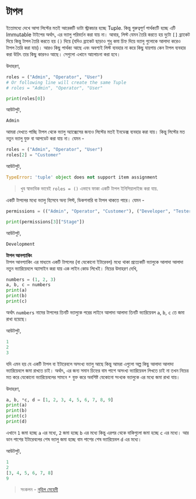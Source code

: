 # টাপল

ইতোমধ্যে দেখে আসা লিস্টের মতই আরেকটি ডাটা স্ট্রাকচার হচ্ছে Tuple. কিন্তু গুরুত্বপূর্ণ পার্থক্যটি হচ্ছে এটি Immutable টাইপের অর্থাৎ, এর ভ্যালু পরিবর্তন করা যায় না। আবার, লিস্ট যেমন তৈরি করতে হয় দুটো `[]` ব্র্যাকেট দিয়ে কিন্তু টাপল তৈরি করতে হয় `()` দিয়ে \(যদিও ব্র্যাকেট ছাড়াও শুধু কমা চিহ্ন দিয়ে ভ্যালু গুলোকে আলাদা করেও টাপল তৈরি করা যায়\)। আরও কিছু পার্থক্য আছে এবং অবশ্যই লিস্ট ব্যবহার না করে কিছু যায়গায় কেন টাপল ব্যবহার করা উচিৎ তার কিছু কারনও আছে। সেগুলো এখানে আলোচনা করা হবে।

উদাহরণ,

```python
roles = ("Admin", "Operator", "User")   
# Or following line will create the same Tuple
# roles = "Admin", "Operator", "User" 

print(roles[0])
```

আউটপুট,

```python
Admin
```

আমরা দেখতে পাচ্ছি টাপল থেকে ভ্যালু অ্যাক্সেসের জন্যও লিস্টের মতই ইনডেক্স ব্যবহার করা যায়। কিন্তু লিস্টের মত নতুন ভ্যালু যুক্ত বা আপডেট করা যায় না। যেমন -

```python
roles = ("Admin", "Operator", "User")   
roles[2] = "Customer"
```

আউটপুট,

```python
TypeError: 'tuple' object does not support item assignment
```

> খুব স্বাভাবিক ভাবেই `roles = ()` এভাবে ফাকা একটি টাপল ইনিসিয়ালাইজ করা যায়.

একটি টাপলের মধ্যে ভ্যালু হিসেবে অন্য লিস্ট, ডিকশনারি বা টাপল থাকতে পারে। যেমন -

```python
permissions = (("Admin", "Operator", "Customer"), ("Developer", "Tester"), [1, 2, 3], {"Stage": "Development"})

print(permissions[3]["Stage"])
```

আউটপুট,

```python
Development
```

**টাপল আনপ্যাকিং**  
টাপল আনপ্যাকিং এর মাধ্যমে একটি টাপলের \(বা যেকোনো ইটারেবল\) মধ্যে থাকা প্রত্যেকটি ভ্যালুকে আলাদা আলাদা নতুন ভ্যারিয়েবলে অ্যাসাইন করা যায় এক লাইন কোড লিখেই। নিচের উদাহরণ দেখি,

```python
numbers = (1, 2, 3)
a, b, c = numbers
print(a)
print(b)
print(c)
```

অর্থাৎ `numbers` নামের টাপলের তিনটি ভ্যালুকে পরের লাইনে আলাদা আলাদা তিনটি ভ্যারিয়েবল `a`, `b`, `c` তে জমা রাখা হয়েছে।

আউটপুট,

```python
1
2
3
```

যদি এমন হয় যে একটি টাপল বা ইটারেবলে অসংখ্য ভ্যালু আছে কিন্তু আমরা এগুলো অল্প কিছু আলাদা আলাদা ভ্যারিয়েবলে জমা রাখতে চাই। অর্থাৎ, এর জন্য সমান চিহ্নের বাম পাশে অসংখ্য ভ্যারিয়েবল লিখতে চাই না তখন নিচের মত করে যেকোনো ভ্যারিয়েবলের সামনে `*` যুক্ত করে অবশিষ্ট যেকোনো সংখ্যক ভ্যালুকে এর মধ্যে জমা রাখা যায়।

উদাহরণ,

```python
a, b, *c, d = [1, 2, 3, 4, 5, 6, 7, 8, 9]
print(a)
print(b)
print(c)
print(d)
```

এখানে `1` জমা হচ্ছে `a` এর মধ্যে, `2` জমা হচ্ছে `b` এর মধ্যে কিন্তু এরপর থেকে বাকিগুলো জমা হচ্ছে `c` এর মধ্যে। আর ডান পাশের ইটারেবলের শেষ ভ্যালু জমা হচ্ছে বাম পাশের শেষ ভ্যারিয়েবল `d` এর মধ্যে।

আউটপুট,

```python
1
2
[3, 4, 5, 6, 7, 8]
9
```

> সংকলন - [নুহিল মেহেদী](https://nuhil.net)

